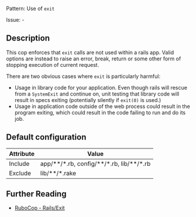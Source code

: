 Pattern: Use of `exit`

Issue: -

## Description

This cop enforces that `exit` calls are not used within a rails app.
Valid options are instead to raise an error, break, return or some
other form of stopping execution of current request.

There are two obvious cases where `exit` is particularly harmful:

- Usage in library code for your application. Even though rails will
rescue from a `SystemExit` and continue on, unit testing that library
code will result in specs exiting (potentially silently if `exit(0)`
is used.)
- Usage in application code outside of the web process could result in
the program exiting, which could result in the code failing to run and
do its job.

## Default configuration

Attribute | Value
--- | ---
Include | app/\*\*/\*.rb, config/\*\*/\*.rb, lib/\*\*/\*.rb
Exclude | lib/\*\*/\*.rake

## Further Reading

* [RuboCop - Rails/Exit](https://rubocop.readthedocs.io/en/latest/cops_rails/#railsexit)
